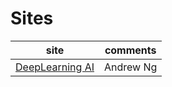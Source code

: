 # Sites

|site|comments|
| --- | --- |
[DeepLearning AI](https://www.deeplearning.ai/short-courses/chatgpt-prompt-engineering-for-developers/)| Andrew Ng | 


